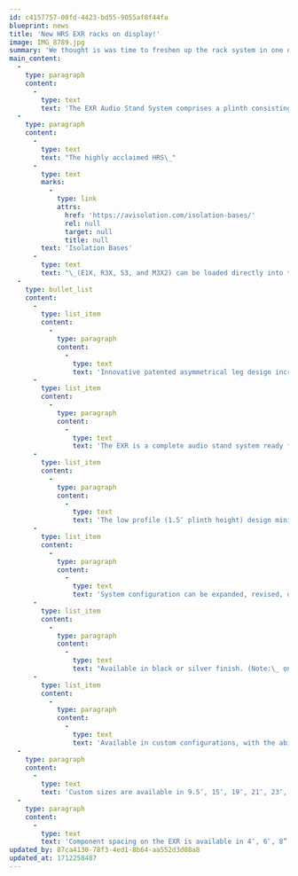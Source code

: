 ```yaml
---
id: c4157757-00fd-4423-bd55-9055af8f44fa
blueprint: news
title: 'New HRS EXR racks on display!'
image: IMG_8789.jpg
summary: 'We thought is was time to freshen up the rack system in one of our sound rooms with the newest "budget" offering from HRS. Super-solid, pre-assembled and beautifully simple aesthetics. Stop by and have a look!'
main_content:
  -
    type: paragraph
    content:
      -
        type: text
        text: 'The EXR Audio Stand System comprises a plinth consisting of billet-machined aluminum front trim, proprietary HRS-constrained layer damping system, as well as custom pressed resin fabric composite top and bottom plates. The vertical structure of the EXR Audio Stand System consists of a custom modular billet-machined aluminum support system with an internal energy dissipation system.'
  -
    type: paragraph
    content:
      -
        type: text
        text: "The highly acclaimed HRS\_"
      -
        type: text
        marks:
          -
            type: link
            attrs:
              href: 'https://avisolation.com/isolation-bases/'
              rel: null
              target: null
              title: null
        text: 'Isolation Bases'
      -
        type: text
        text: "\_(E1X, R3X, S3, and M3X2) can be loaded directly into the EXR Audio Stand System at any, or all, shelf locations, for even better overall performance. Unlike the other HRS Audio Stands, HRS Isolation Bases are not required in the EXR Audio Stand System. The EXR plinth used in the structure of the audio stand system can be used to support the component directly."
  -
    type: bullet_list
    content:
      -
        type: list_item
        content:
          -
            type: paragraph
            content:
              -
                type: text
                text: 'Innovative patented asymmetrical leg design increases rigidity and performance.'
      -
        type: list_item
        content:
          -
            type: paragraph
            content:
              -
                type: text
                text: 'The EXR is a complete audio stand system ready for your components. You can selectively add any HRS Isolation Base at any location.'
      -
        type: list_item
        content:
          -
            type: paragraph
            content:
              -
                type: text
                text: 'The low profile (1.5″ plinth height) design minimizes the total vertical height, which makes the EXR the most space-efficient HRS Audio Stand.'
      -
        type: list_item
        content:
          -
            type: paragraph
            content:
              -
                type: text
                text: 'System configuration can be expanded, revised, or upgraded at any time (preserves value)'
      -
        type: list_item
        content:
          -
            type: paragraph
            content:
              -
                type: text
                text: "Available in black or silver finish. (Note:\_ on silver EXR Audio Stand Systems, the left and right sides, as well as the back of the plinth, are a black finish.)"
      -
        type: list_item
        content:
          -
            type: paragraph
            content:
              -
                type: text
                text: 'Available in custom configurations, with the ability to support as many or as few components as needed'
  -
    type: paragraph
    content:
      -
        type: text
        text: 'Custom sizes are available in 9.5″, 15″, 19″, 21″, 23″, and 25″ width with any customer-specified depth, making it the most affordable HRS Audio Stand for any component.'
  -
    type: paragraph
    content:
      -
        type: text
        text: 'Component spacing on the EXR is available in 4″, 6″, 8”, 10”, or 12″, as well as custom component spacing of 14″, 16″, and 18″.'
updated_by: 87ca4130-78f3-4ed1-8b64-aa552d3d08a8
updated_at: 1712258487
---
```

